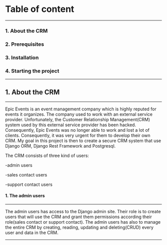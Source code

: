 # Table of content
***
### 1. About the CRM
### 2. Prerequisites
### 3. Installation
### 4. Starting the project
***
## 1. About the CRM
***
Epic Events is an event management company which is highly reputed for events it 
organizes. The company used to work with an external service provider. Unfortunately,
the Customer Relationship Management(CRM) system used by this external service provider
has been hacked. Consequently, Epic Events was no longer able to work and lost a lot
of clients. Consequently, it was very urgent for them to develop their own CRM. My goal
in this project is then to create a secure CRM system that use Django ORM, Django Rest 
Framework and Postgresql.

The CRM consists of three kind of users:

-admin users

-sales contact users

-support contact users

#### 1. The admin users
***
The admin users has access to the Django admin site. Their role is to create users
that will use the CRM and grant them permissions according their role(sales contact 
or support contact). The admin users has also to manage the entire CRM by creating,
reading, updating and deleting(CRUD) every user and data in the CRM.
***